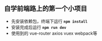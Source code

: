 
## 自学前端路上的第一个小项目


 - 先安装依赖包，终端下运行 **`npm install`**
 - 安装完成后运行 **`npm run dev`** 
 - 使用到的 vue-router axios vuex webpack等


